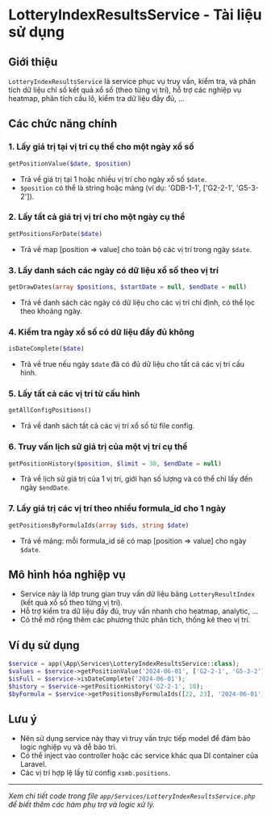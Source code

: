 # LotteryIndexResultsService - Tài liệu sử dụng

## Giới thiệu
`LotteryIndexResultsService` là service phục vụ truy vấn, kiểm tra, và phân tích dữ liệu chỉ số kết quả xổ số (theo từng vị trí), hỗ trợ các nghiệp vụ heatmap, phân tích cầu lô, kiểm tra dữ liệu đầy đủ, ...

## Các chức năng chính

### 1. Lấy giá trị tại vị trí cụ thể cho một ngày xổ số
```php
getPositionValue($date, $position)
```
- Trả về giá trị tại 1 hoặc nhiều vị trí cho ngày xổ số `$date`.
- `$position` có thể là string hoặc mảng (ví dụ: 'GDB-1-1', ['G2-2-1', 'G5-3-2']).

### 2. Lấy tất cả giá trị vị trí cho một ngày cụ thể
```php
getPositionsForDate($date)
```
- Trả về map [position => value] cho toàn bộ các vị trí trong ngày `$date`.

### 3. Lấy danh sách các ngày có dữ liệu xổ số theo vị trí
```php
getDrawDates(array $positions, $startDate = null, $endDate = null)
```
- Trả về danh sách các ngày có dữ liệu cho các vị trí chỉ định, có thể lọc theo khoảng ngày.

### 4. Kiểm tra ngày xổ số có dữ liệu đầy đủ không
```php
isDateComplete($date)
```
- Trả về true nếu ngày `$date` đã có đủ dữ liệu cho tất cả các vị trí cấu hình.

### 5. Lấy tất cả các vị trí từ cấu hình
```php
getAllConfigPositions()
```
- Trả về danh sách tất cả các vị trí xổ số từ file config.

### 6. Truy vấn lịch sử giá trị của một vị trí cụ thể
```php
getPositionHistory($position, $limit = 30, $endDate = null)
```
- Trả về lịch sử giá trị của 1 vị trí, giới hạn số lượng và có thể chỉ lấy đến ngày `$endDate`.

### 7. Lấy giá trị các vị trí theo nhiều formula_id cho 1 ngày
```php
getPositionsByFormulaIds(array $ids, string $date)
```
- Trả về mảng: mỗi formula_id sẽ có map [position => value] cho ngày `$date`.

## Mô hình hóa nghiệp vụ
- Service này là lớp trung gian truy vấn dữ liệu bảng `LotteryResultIndex` (kết quả xổ số theo từng vị trí).
- Hỗ trợ kiểm tra dữ liệu đầy đủ, truy vấn nhanh cho heatmap, analytic, ...
- Có thể mở rộng thêm các phương thức phân tích, thống kê theo vị trí.

## Ví dụ sử dụng
```php
$service = app(\App\Services\LotteryIndexResultsService::class);
$values = $service->getPositionValue('2024-06-01', ['G2-2-1', 'G5-3-2']);
$isFull = $service->isDateComplete('2024-06-01');
$history = $service->getPositionHistory('G2-2-1', 10);
$byFormula = $service->getPositionsByFormulaIds([22, 23], '2024-06-01');
```

## Lưu ý
- Nên sử dụng service này thay vì truy vấn trực tiếp model để đảm bảo logic nghiệp vụ và dễ bảo trì.
- Có thể inject vào controller hoặc các service khác qua DI container của Laravel.
- Các vị trí hợp lệ lấy từ config `xsmb.positions`.

---
*Xem chi tiết code trong file `app/Services/LotteryIndexResultsService.php` để biết thêm các hàm phụ trợ và logic xử lý.* 